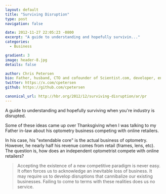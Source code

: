 ```yaml
---
layout: default
title: "Surviving Disruption"
type: post
navigation: false

date: 2012-11-27 22:05:23 -0800
excerpt: "A guide to understanding and hopefully survivin..."
categories:
  - Business

gradient: 3
image: header-8.jpg
details: false

author: Chris Petersen
bio: Father, husband, CTO and cofounder of Scientist.com, developer, entrepreneur and technologist.
twitter: https://x.com/cpetersen
github: https://github.com/cpetersen

canonical_url: http://hbr.org/2012/12/surviving-disruption/ar/pr
---
```



A guide to understanding and hopefully surviving when you're industry is disrupted.

Some of these ideas came up over Thanksgiving when I was talking to my Father in-law about his optometry business competing with online retailers.

In his case, his "extendable core" is the actual business of optometry. However, he nearly half his revenue comes from retail (frames, lens, etc). The question is, how does an independent optometrist compete with online retailers?

 > Accepting the existence of a new competitive paradigm is never easy. It often forces us to acknowledge an inevitable loss of business. It may require us to develop disruptions that cannibalize our existing businesses. Failing to come to terms with these realities does us no service.

